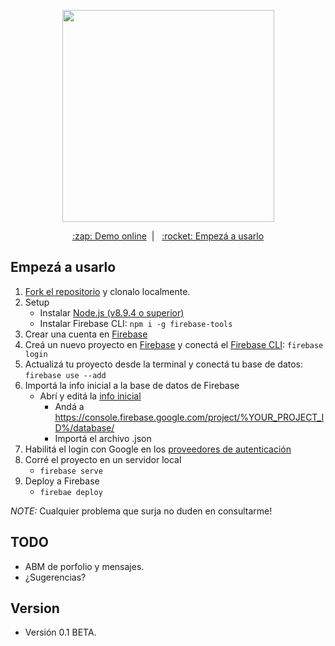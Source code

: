<p align="center">
<img width="339px" src="https://matias-punx.firebaseapp.com/img/iso.png">
</p>
<p align="center">
<a href="https://matias-punx.firebaseapp.com/" align="center">:zap: Demo online</a>&nbsp;&nbsp;|&nbsp;&nbsp;
<a href="#empezá-a-usarlo">:rocket: Empezá a usarlo</a>
</p>

## Empezá a usarlo
1. [Fork el repositorio](https://github.com/matiaspunx/portfolio/fork) y clonalo localmente.
1. Setup
   * Instalar [Node.js (v8.9.4 o superior)](https://nodejs.org/en/download/)
   * Instalar Firebase CLI: `npm i -g firebase-tools`
1. Crear una cuenta en [Firebase](https://console.firebase.google.com)
1. Creá un nuevo proyecto en [Firebase](https://console.firebase.google.com) y conectá el [Firebase CLI](https://firebase.google.com/docs/cli/): `firebase login`
1. Actualizá tu proyecto desde la terminal y conectá tu base de datos: `firebase use --add`
1. Importá la info inicial a la base de datos de Firebase
    * Abrí y editá la [info inicial](/public/data/primer-carga-datos.json)
      - Andá a https://console.firebase.google.com/project/%YOUR_PROJECT_ID%/database/
      - Importá el archivo .json
1. Habilitá el login con Google en los [proveedores de autenticación](https://console.firebase.google.com/u/0/project/%YOUR_PROJECT_ID%/authentication/providers)
1. Corré el proyecto en un servidor local
   * `firebase serve`
1. Deploy a Firebase
   * `firebae deploy`

*NOTE:* Cualquier problema que surja no duden en consultarme!

## TODO

* ABM de porfolio y mensajes.
* ¿Sugerencias?

## Version

* Versión 0.1 BETA.